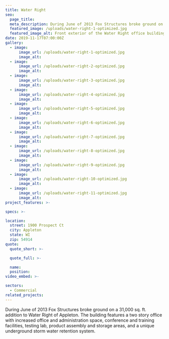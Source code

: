 ```yaml
---
title: Water Right
seo:
  page_title:
  meta_description: During June of 2013 Fox Structures broke ground on a 31,000 sq. ft. addition to Water Right of Appleton.
  featured_image: /uploads/water-right-1-optimized.jpg
  featured_image_alt: Front exterior of the Water Right office building
date: 2019-11-17T07:00:00Z
gallery: 
  - image: 
      image_url: /uploads/water-right-1-optimized.jpg
      image_alt:
  - image: 
      image_url: /uploads/water-right-2-optimized.jpg
      image_alt:
  - image: 
      image_url: /uploads/water-right-3-optimized.jpg
      image_alt:
  - image: 
      image_url: /uploads/water-right-4-optimized.jpg
      image_alt:
  - image: 
      image_url: /uploads/water-right-5-optimized.jpg
      image_alt:
  - image: 
      image_url: /uploads/water-right-6-optimized.jpg
      image_alt:
  - image: 
      image_url: /uploads/water-right-7-optimized.jpg
      image_alt:
  - image: 
      image_url: /uploads/water-right-8-optimized.jpg
      image_alt:
  - image: 
      image_url: /uploads/water-right-9-optimized.jpg
      image_alt:
  - image: 
      image_url: /uploads/water-right-10-optimized.jpg
      image_alt:
  - image: 
      image_url: /uploads/water-right-11-optimized.jpg
      image_alt:
project_features: >-

specs: >-

location:
  street: 1900 Prospect Ct
  city: Appleton
  state: WI
  zip: 54914
quote:
  quote_short: >-

  quote_full: >-

  name: 
  position: 
video_embed: >-

sectors:
  - Commercial
related_projects: 
---
```


During June of 2013 Fox Structures broke ground on a 31,000 sq. ft. addition to Water Right of Appleton. The building features a two story office with increased office and administration space, conference and training facilities, testing lab, product assembly and storage areas, and a unique underground storm water retention system.